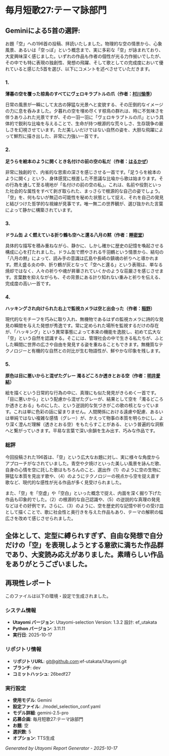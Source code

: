 # 毎月短歌27:テーマ詠部門
## Geminiによる5首の選評:
お題「空」への196首の投稿、拝読いたしました。物理的な空の情景から、心象風景、あるいは「空っぽ」という概念まで、実に多彩な「空」が詠まれており、大変興味深く感じました。いずれの作品も作者の個性が光る力作揃いでしたが、その中でも特に表現の独創性、発想の飛躍、そして歌としての完成度において優れていると感じた5首を選び、以下にコメントを述べさせていただきます。

### 1.
**薄暮の空を覆った椋鳥のすべてにヴェロキラプトルの爪（作者：[村川愉季](https://x.com/sonatine_yuki)）**

日常の風景が一瞬にして太古の獰猛な光景へと変貌する、その圧倒的なイメージの力に息を呑みました。夕暮れの空を埋め尽くす椋鳥の群れは、時に不気味さを伴うありふれた光景ですが、その一羽一羽に「ヴェロキラプトルの爪」という具体的で鋭利な比喩を与えることで、生命が持つ根源的な荒々しさ、生存競争の厳しさを幻視させています。ただ美しいだけではない自然の姿を、大胆な飛躍によって鮮烈に描き出した、非常に力強い一首です。

### 2.
**足うらを絵本のように開くとき名付けの前の空の私だ（作者：[はるかぜ](https://x.com/spring_bird_gr)）**

非常に独創的で、内省的な思索の深さを感じさせる一首です。「足うらを絵本のように開く」という、身体感覚に根差した不思議な比喩から歌は始まります。その行為を通して至る境地が「名付けの前の空の私」。これは、名前や役割といった社会的な属性をすべて剥ぎ取られた、まっさらで根源的な自己の姿でしょう。「空」を、何もないが無辺の可能性を秘めた状態として捉え、それを自己の発見と結びつけた哲学的な視線が見事です。唯一無二の世界観が、選び抜かれた言葉によって静かに構築されています。

### 3.
**ドラム缶 よく燃えている折り鶴も空へと還る八月の黙（作者：[睡密堂](https://x.com/suimitudou16)）**

具体的な描写を積み重ねながら、静かに、しかし確かに歴史の記憶を喚起させる構成に心を打たれました。ドラム缶で燃やされる千羽鶴という情景から、結句の「八月の黙」によって、読み手の意識は広島や長崎の鎮魂の祈りへと導かれます。燃え盛る炎の中、折り鶴が灰となって「空へと還る」という表現は、単なる焼却ではなく、人々の祈りや魂が昇華されていくかのような荘厳さを感じさせます。言葉数を抑えながらも、その背景にある計り知れない重みと祈りを伝える、完成度の高い一首です。

### 4.
**ハッキングされ向けられた右上で監視カメラは空と出会った（作者：[稲野](https://x.com/gu_gu_gurira)）**

現代的なモチーフを巧みに取り入れ、無機物であるはずの監視カメラに詩的な発見の瞬間を与えた発想が秀逸です。常に定められた場所を監視するだけの存在が、「ハッキング」という異常事態によって本来の機能を逸脱し、初めて広大な「空」という自然を認識する。そこには、管理社会の中で生きる私たちが、ふとした瞬間に世界の広さや自由を発見する姿を重ねることもできます。無機質なテクノロジーと有機的な自然との対比が生む物語性が、鮮やかな印象を残します。

### 5.
**原色は目に悪いからと混ぜたグレー 濁るどころか透きとおる空（作者：[明井愛結](https://x.com/Aiyu_Myoi)）**

絵を描くという日常的な行為の中に、真理にも似た発見がきらめく一首です。「目に悪いから」という配慮から混ぜたグレーが、結果として空を「濁るどころか透きとおる」ものにした、という逆説的な気づきがこの歌の核となっています。これは単に色彩の話に留まりません。人間関係における遠慮や配慮、あるいは単純ではない複雑な感情（グレー）が、かえって物事の本質を明らかにし、より深く澄んだ理解（透きとおる空）をもたらすことがある、という普遍的な洞察へと繋がっていきます。平易な言葉で深い余韻を生み出す、巧みな作品です。

### 総評
今回投稿された196首は、「空」という広大なお題に対し、実に様々な角度からアプローチがなされていました。青空や夕焼けといった美しい風景を詠んだ歌、自身の心情を空に託した歌はもちろんのこと、選出作（1）のように空の生物に獰猛な本質を見出す歌や、（4）のようにテクノロジーの視点から空を捉え直す歌など、現代的な感性が光る作品が多く見受けられました。

また、「空」を「空虚」や「空白」といった概念で捉え、内面を深く掘り下げた作品も印象的でした。（2）の根源的な自己認識や、（5）の逆説的な真理の発見などはその好例です。さらに、（3）のように、空を歴史的な記憶や祈りの受け皿として描くことで、歌に社会性と奥行きを与えた作品もあり、テーマの解釈の幅広さを改めて感じさせられました。

全体として、定型に縛られすぎず、自由な発想で自分だけの「空」を表現しようとする意欲に満ちた作品群であり、大変読み応えがありました。素晴らしい作品をありがとうございました。
---

## 再現性レポート

このファイルは以下の環境・設定で生成されました。

### システム情報
- **Utayomi バージョン**: Utayomi-selection Version: 1.3.2
設計: ef_utakata
- **Python バージョン**: 3.11.11
- **実行日**: 2025-10-17

### リポジトリ情報
- **リポジトリURL**: git@github.com:ef-utakata/Utayomi.git
- **ブランチ**: dev
- **コミットハッシュ**: 26bedf27

### 実行設定
- **使用モデル**: Gemini
- **設定ファイル**: ./model_selection_conf.yaml
- **モデル詳細**: gemini-2.5-pro
- **応募企画**: 毎月短歌27:テーマ詠部門
- **お題**: 空
- **選択数**: 5
- **オプション**: TTS生成

*Generated by Utayomi Report Generator - 2025-10-17*
